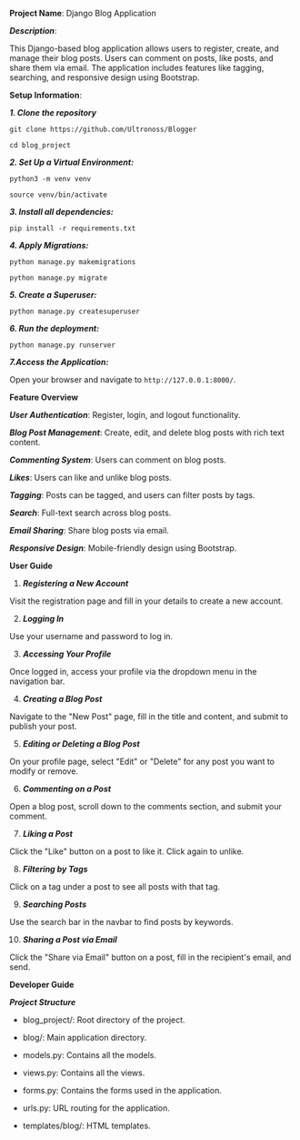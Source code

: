 **Project Name**: Django Blog Application

***Description***:

This Django-based blog application allows users to register, create, and manage their blog posts. Users can comment on posts, like posts, and share them via email. The application includes features like tagging, searching, and responsive design using Bootstrap.

**Setup Information**:

***1. Clone the repository***

`git clone https://github.com/Ultronoss/Blogger`

`cd blog_project`

***2. Set Up a Virtual Environment:***

`python3 -m venv venv`

`source venv/bin/activate`


***3. Install all dependencies:***

`pip install -r requirements.txt`


***4. Apply Migrations:***

`python manage.py makemigrations`

`python manage.py migrate`


***5. Create a Superuser:***

`python manage.py createsuperuser`


***6. Run the deployment:***

`python manage.py runserver`


***7.Access the Application:***

Open your browser and navigate to `http://127.0.0.1:8000/`.


**Feature Overview**


***User Authentication***: Register, login, and logout functionality.


***Blog Post Management***: Create, edit, and delete blog posts with rich text content.


***Commenting System***: Users can comment on blog posts.


***Likes***: Users can like and unlike blog posts.


***Tagging***: Posts can be tagged, and users can filter posts by tags.


***Search***: Full-text search across blog posts.


***Email Sharing***: Share blog posts via email.


***Responsive Design***: Mobile-friendly design using Bootstrap.

**User Guide**

1. ***Registering a New Account***

Visit the registration page and fill in your details to create a new account.

2. ***Logging In***

Use your username and password to log in.

3. ***Accessing Your Profile***

Once logged in, access your profile via the dropdown menu in the navigation bar.

4. ***Creating a Blog Post***

Navigate to the "New Post" page, fill in the title and content, and submit to publish your post.

5. ***Editing or Deleting a Blog Post***

On your profile page, select "Edit" or "Delete" for any post you want to modify or remove.

6. ***Commenting on a Post***

Open a blog post, scroll down to the comments section, and submit your comment.

7. ***Liking a Post***

Click the "Like" button on a post to like it. Click again to unlike.

8. ***Filtering by Tags***

Click on a tag under a post to see all posts with that tag.

9. ***Searching Posts***

Use the search bar in the navbar to find posts by keywords.

10. ***Sharing a Post via Email***

Click the "Share via Email" button on a post, fill in the recipient's email, and send.


**Developer Guide**

***Project Structure***

- blog_project/: Root directory of the project.

- blog/: Main application directory.

- models.py: Contains all the models.

- views.py: Contains all the views.

- forms.py: Contains the forms used in the application.

- urls.py: URL routing for the application.

- templates/blog/: HTML templates.


